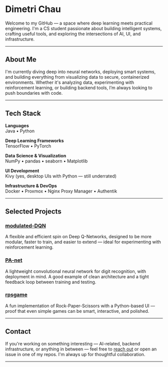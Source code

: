 # Dimetri Chau

Welcome to my GitHub — a space where deep learning meets practical engineering. I'm a CS student passionate about building intelligent systems, crafting useful tools, and exploring the intersections of AI, UI, and infrastructure.

---

## About Me

I'm currently diving deep into neural networks, deploying smart systems, and building everything from visualizing data to secure, containerized environments. Whether it's analyzing data, experimenting with reinforcement learning, or building backend tools, I’m always looking to push boundaries with code.

---

## Tech Stack

**Languages**  
Java • Python

**Deep Learning Frameworks**  
TensorFlow • PyTorch

**Data Science & Visualization**  
NumPy • pandas • seaborn • Matplotlib

**UI Development**  
Kivy (yes, desktop UIs with Python — still underrated)

**Infrastructure & DevOps**  
Docker • Proxmox • Nginx Proxy Manager • Authentik

---

## Selected Projects

### [modulated-DQN](https://github.com/Deonixlive/modulated-DQN)
A flexible and efficient spin on Deep Q-Networks, designed to be more modular, faster to train, and easier to extend — ideal for experimenting with reinforcement learning.

### [PA-net](https://github.com/Deonixlive/PA-net)
A lightweight convolutional neural network for digit recognition, with deployment in mind. A good example of clean architecture and a tight feedback loop between training and testing.

### [rpsgame](https://github.com/Deonixlive/rpsgame)
A fun implementation of Rock-Paper-Scissors with a Python-based UI — proof that even simple games can be smart, interactive, and polished.

---

## Contact

If you're working on something interesting — AI-related, backend infrastructure, or anything in between — feel free to [reach out](mailto:your-email@example.com) or open an issue in one of my repos. I'm always up for thoughtful collaboration.

---

<!-- Optional GitHub stats card -->
<!-- ![GitHub Stats](https://github-readme-stats.vercel.app/api?username=Deonixlive&show_icons=true&theme=default) -->
